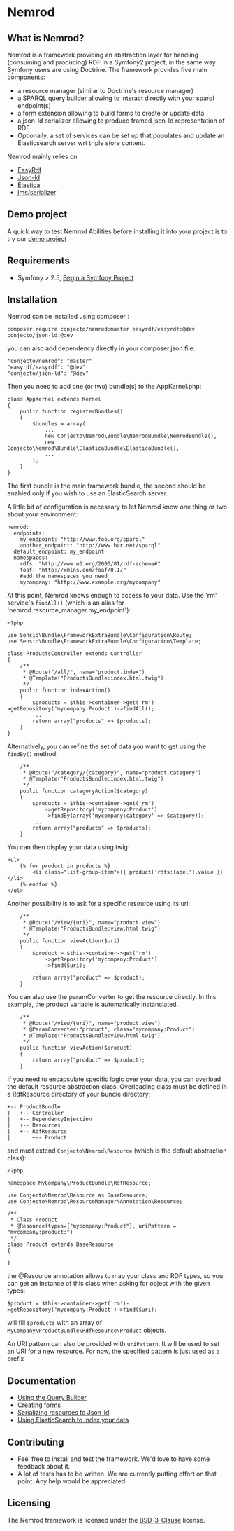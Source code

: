 Nemrod
======

What is Nemrod?
-----------------
Nemrod is a framework providing an abstraction layer for handling (consuming and producing) RDF in a Symfony2 project,
in the same way Symfony users are using Doctrine. The framework provides five main components:

- a resource manager (similar to Doctrine's resource manager)
- a SPARQL query builder allowing to interact directly with your sparql endpoint(s)
- a form extension allowing to build forms to create or update data
- a json-ld serializer allowing to produce framed json-ld representation of RDF
- Optionally, a set of services can be set up that populates and update an Elasticsearch server wrt triple store content.

Nemrod mainly relies on

- [EasyRdf](https://github.com/njh/easyrdf)
- [Json-ld](https://github.com/lanthaler/JsonLD)
- [Elastica](https://github.com/ruflin/Elastica)
- [jms/serializer](https://github.com/schmittjoh/serializer)



Demo project
------------
A quick way to test Nemrod Abilities before installing it into your project is to try our [demo project](https://github.com/conjecto/nemrod-demo)

Requirements
------------
- Symfony > 2.5, [Begin a Symfony Project](https://symfony.com/download)

Installation
------------
Nemrod can be installed using composer :

    composer require conjecto/nemrod:master easyrdf/easyrdf:@dev conjecto/json-ld:@dev

you can also add dependency directly in your composer.json file:

    "conjecto/nemrod": "master"
    "easyrdf/easyrdf": "@dev"
    "conjecto/json-ld": "@dev"

Then you need to add one (or two) bundle(s) to the AppKernel.php:

	class AppKernel extends Kernel
	{
    	public function registerBundles()
    	{
        	$bundles = array(
			    ...
			    new Conjecto\Nemrod\Bundle\NemrodBundle\NemrodBundle(),
    		    new Conjecto\Nemrod\Bundle\ElasticaBundle\ElasticaBundle(),
			    ...
			);
		}
	}

The first bundle is the main framework bundle, the second should be enabled only if you wish to use an ElasticSearch server.

A little bit of configuration is necessary to let Nemrod know one thing or two about your environment:

	nemrod:
	  endpoints:
        my_endpoint: "http://www.foo.org/sparql"
    	another_endpoint: "http://www.bar.net/sparql"
      default_endpoint: my_endpoint
      namespaces:
        rdfs: "http://www.w3.org/2000/01/rdf-schema#"
        foaf: "http://xmlns.com/foaf/0.1/"
        #add the namespaces you need
		mycompany: "http://www.example.org/mycompany"

At this point, Nemrod knows enough to access to your data. Use the 'rm' service's `findAll()` (which is an alias for 'nemrod.resource\_manager.my\_endpoint'):

	<?php
	
	use Sensio\Bundle\FrameworkExtraBundle\Configuration\Route;
	use Sensio\Bundle\FrameworkExtraBundle\Configuration\Template;

	class ProductsController extends Controller
	{
    	/**
     	 * @Route("/all/", name="product.index")
     	 * @Template("ProductsBundle:index.html.twig")
     	 */
    	public function indexAction()
    	{
			$products = $this->container->get('rm')->getRepository('mycompany:Product')->findAll();
			...
			return array("products" => $products);
		}
	}

Alternatively, you can refine the set of data you want to get using the `findBy()` method:

    	/**
     	 * @Route("/category/{category}", name="product.category")
     	 * @Template("ProductsBundle:index.html.twig")
     	 */
    	public function categoryAction($category)
    	{
			$products = $this->container->get('rm')
				->getRepository('mycompany:Product')
				->findBy(array('mycompany:category' => $category));
			...
			return array("products" => $products);
		}

You can then display your data using twig:

	<ul>
    	{% for product in products %}
        	<li class="list-group-item">{{ product['rdfs:label'].value }}</li>
      	{% endfor %}
    </ul>

Another possibility is to ask for a specific resource using its uri:

    	/**
     	 * @Route("/view/{uri}", name="product.view")
     	 * @Template("ProductsBundle:view.html.twig")
     	 */
    	public function viewAction($uri)
    	{
			$product = $this->container->get('rm')
				->getRepository('mycompany:Product')
				->find($uri);
			...
			return array("product" => $product);
		}

You can also use the paramConverter to get the resource directly. In this example, the product variable is automatically instanciated.

        /**
     	 * @Route("/view/{uri}", name="product.view")
     	 * @ParamConverter("product", class="mycompany:Product")
     	 * @Template("ProductsBundle:view.html.twig")
     	 */
    	public function viewAction($product)
    	{
			return array("product" => $product);
		}
		
If you need to encapsulate specific logic over your data, you can overload the default resource abstraction class. Overloading class must be defined in a RdfResource directory of your bundle directory:


	+-- ProductBundle
	|   +-- Controller
	|   +-- DependencyInjection
	|   +-- Resources
	|   +-- RdfResource
	|		+-- Product

and must extend `Conjecto\Nemrod\Resource` (which is the default abstraction class):
	
	<?php
	
	namespace MyCompany\ProductBundle\RdfResource;
	
	use Conjecto\Nemrod\Resource as BaseResource;
	use Conjecto\Nemrod\ResourceManager\Annotation\Resource;
	
	/**
	 * Class Product
	 * @Resource(types={"mycompany:Product"}, uriPattern = "mycompany:product:")
	 */
	class Product extends BaseResource
	{

	}

the @Resource annotation allows to map your class and RDF types, so you can get an instance of this class when asking for object with the given types:

	$product = $this->container->get('rm')->getRepository('mycompany:Product')->find($uri);

will fill `$products` with an array of `MyCompany\ProductBundle\RdfResource\Product` objects.

An URI pattern can also be provided with `uriPattern`. It will be used to set an URI for a new resource. For now, the specified pattern is just used as a prefix

Documentation
-------------

- [Using the Query Builder](doc/querybuilder.md)
- [Creating forms](doc/forms.md)
- [Serializing resources to Json-ld](doc/serializer.md)
- [Using ElasticSearch to index your data](doc/elasticsearch.md)

Contributing
------------

- Feel free to install and test the framework. We'd love to have some feedback about it.
- A lot of tests has to be written. We are currently putting effort on that point. Any help would be appreciated.


Licensing
-----
The Nemrod framework is licensed under the [BSD-3-Clause](LICENSE.md) license.
